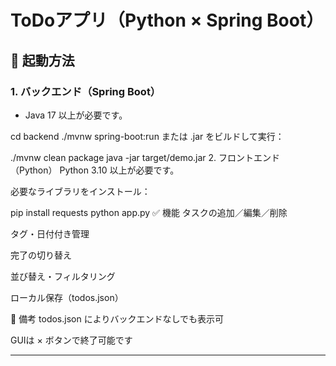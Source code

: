 # ToDoアプリ（Python × Spring Boot）

## 🔧 起動方法

### 1. バックエンド（Spring Boot）
- Java 17 以上が必要です。

cd backend
./mvnw spring-boot:run
または .jar をビルドして実行：

./mvnw clean package
java -jar target/demo.jar
2. フロントエンド（Python）
Python 3.10 以上が必要です。

必要なライブラリをインストール：

pip install requests
python app.py
✅ 機能
タスクの追加／編集／削除

タグ・日付付き管理

完了の切り替え

並び替え・フィルタリング

ローカル保存（todos.json）

📌 備考
todos.json によりバックエンドなしでも表示可

GUIは × ボタンで終了可能です

---
